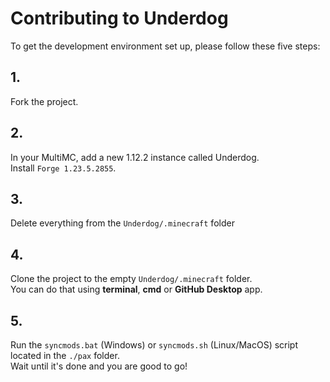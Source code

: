 # Contributing to Underdog
To get the development environment set up, please follow these five steps:

## 1. 
Fork the project.

## 2.
In your MultiMC, add a new 1.12.2 instance called Underdog. \
Install `Forge 1.23.5.2855`.

## 3.
Delete everything from the `Underdog/.minecraft` folder

## 4.
Clone the project to the empty `Underdog/.minecraft` folder. \
You can do that using **terminal**, **cmd** or **GitHub Desktop** app.

## 5.
Run the `syncmods.bat` (Windows) or `syncmods.sh` (Linux/MacOS) script located in the `./pax` folder. \
Wait until it's done and you are good to go!
